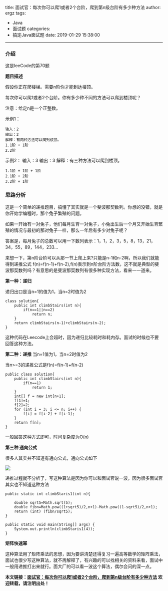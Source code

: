title: 面试官：每次你可以爬1或者2个台阶，爬到第n级台阶有多少种方法
author: ergz
tags:
  - Java
  - 面试题
categories:
  - 搞定Java面试题
date: 2019-01-29 15:38:00
---
### 介绍
这是leeCode的第70题

**题目描述**

假设你正在爬楼梯。需要n阶你才能到达楼顶。

每次你可以爬1或者2个台阶。你有多少种不同的方法可以爬到楼顶呢？

注意：给定n是一个正整数。

示例1：

	输入：2
	输出：2
	解释：有两种方法可以爬到楼顶。
	1.1阶 + 1阶
	2.2阶

<!--more-->

示例2：
	输入：3
	输出：3
解释：有三种方法可以爬到楼顶。

	1.1阶 + 1阶 + 1阶
	2.1阶 + 2阶
	3.2阶 + 1阶

### 思路分析

这是一个简单的递推题目，搞懂了其实就是一个斐波那契数列。你想的没错，就是你开始学编程时，那个兔子繁殖的问题。

如果一开始有一对兔子，他们每月生育一对兔子，小兔出生后一个月又开始生育繁殖的情况与最初的那对兔子一样，那么一年后有多少对兔子呢？

答案是，每月兔子的总数可以用一下数列表示：1，1，2，3，5，8，13，21，34，55，89，144，233...

来想一下，第n阶台阶可以从那一节上爬上来?只能是n-1和n-2啊，所以我们就能得到递推公式
f(n)=f(n-1)+f(n-2),f(n)表示到n阶台阶方法数，这不就是典型的斐波那契数列吗？有意思的是斐波那契数列有很多种实现方法，看来一一道来。

**第一种：递归**

递归出口是当n=1的值为1，当n=2时值为2

	class solution{
		public int climbStairs(int n){
			if(n==1||n==2)
				return n;
		}
		return climbStairs(n-1)+climbStairs(n-2);
	}

这种代码在Leecode上会超时，因为递归比较耗时和耗内存。面试的时候也不要回答这种方法。

**第二种：递推**
当n=1值为1，当n=2时值为2

当n>=3的递推公式是f(n)=f(n-1)+f(n-2)

	public class solution{
		public int climbStairs(int n){
			if(n==1)
				return 1;
		}
		int[] f = new int[n+1];
		f[1]=1;
		f[2]=2;
		for (int i = 3; i <= n; i++) {
            f[i] = f[i-2] + f[i-1];
		}
		return f[n];
	}

一般回答这种方式即可，时间复杂度为O(n)

**第三种 通向公式**

很多人其实并不知道有通向公式，通向公式如下

![](http://cdn.ergzcode.com/b/wS5voBM.jpg)

递推过程就不分析了，写这种算法是因为你可以和面试官说一波，因为很多面试官其实也不知道这种方法

	
	public static int climbStaris1(int n){

        double sqrt5=Math.sqrt(5);
        double fibn=Math.pow((1+sqrt5)/2,n+1)-Math.pow((1-sqrt5)/2,n+1);
        return (int) (fibn/sqrt5);
    }

    public static void main(String[] args) {
        System.out.println(climbStaris1(4));
    }

**矩阵快速幂**

这种算法用了矩阵乘法的思想，因为要讲清楚还得复习一遍高等数学的矩阵乘法，面试也很少写这种算法，就不再解释了，有兴趣的可以找相关的资料来看，面试中一般用递推打出来就行。面大厂的可以看一波这个算法，偶尔会问的深一点。

**本文链接：[面试官：每次你可以爬1或者2个台阶，爬到第n级台阶有多少种方法]()
欢迎转载，请注明出处！**